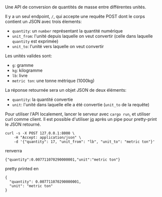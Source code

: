 Une API de conversion de quantités de masse entre différentes unités.

Il y a un seul endpoint, `/`, qui accepte une requête POST dont le corps contient un JSON avec trois élements:

- `quantity`: un `number` représentant la quantité numérique
- `unit_from`: l'unité depuis laquelle on veut convertir (celle dans laquelle `quantity` est exprimée)
- `unit_to`: l'unité vers laquelle on veut convertir

Les unités valides sont:

- `g`: gramme
- `kg`: kilogramme
- `lb`: livre
- `metric ton`: une tonne métrique (1000kg)

La réponse retournée sera un objet JSON de deux éléments:

- `quantity`: la quantité convertie
- `unit`: l'unité dans laquelle elle a été convertie (`unit_to` de la requête)

Pour utiliser l'API localement, lancer le serveur avec `cargo run`, et utiliser curl comme client. Il est possible d'utiliser [jq](https://stedolan.github.io/jq/) après un pipe pour pretty-print le JSON retourné.

```
curl -s -X POST 127.0.0.1:8000 \
    -H "Accept: application/json" \
    -d '{"quantity": 17, "unit_from": "lb", "unit_to": "metric ton"}'
```

renverra

```
{"quantity":0.007711070290000001,"unit":"metric ton"}
```

pretty printed en

```
{
  "quantity": 0.007711070290000001,
  "unit": "metric ton"
}
```